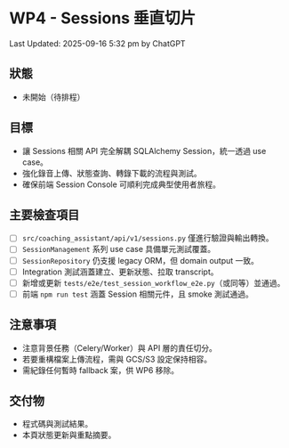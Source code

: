 # WP4 - Sessions 垂直切片

Last Updated: 2025-09-16 5:32 pm by ChatGPT

## 狀態
- 未開始（待排程）

## 目標
- 讓 Sessions 相關 API 完全解耦 SQLAlchemy Session，統一透過 use case。
- 強化錄音上傳、狀態查詢、轉錄下載的流程與測試。
- 確保前端 Session Console 可順利完成典型使用者旅程。

## 主要檢查項目
- [ ] `src/coaching_assistant/api/v1/sessions.py` 僅進行驗證與輸出轉換。
- [ ] `SessionManagement` 系列 use case 具備單元測試覆蓋。
- [ ] `SessionRepository` 仍支援 legacy ORM，但 domain output 一致。
- [ ] Integration 測試涵蓋建立、更新狀態、拉取 transcript。
- [ ] 新增或更新 `tests/e2e/test_session_workflow_e2e.py`（或同等）並通過。
- [ ] 前端 `npm run test` 涵蓋 Session 相關元件，且 smoke 測試通過。

## 注意事項
- 注意背景任務（Celery/Worker）與 API 層的責任切分。
- 若要重構檔案上傳流程，需與 GCS/S3 設定保持相容。
- 需紀錄任何暫時 fallback 案，供 WP6 移除。

## 交付物
- 程式碼與測試結果。
- 本頁狀態更新與重點摘要。

